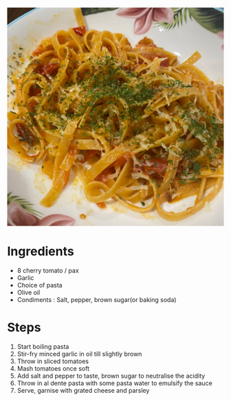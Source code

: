 ![alt text](images/tomato-pasta.png)

# Ingredients

- 8 cherry tomato / pax
- Garlic
- Choice of pasta
- Olive oil
- Condiments : Salt, pepper, brown sugar(or baking soda)

# Steps

1. Start boiling pasta
1. Stir-fry minced garlic in oil till slightly brown
1. Throw in sliced tomatoes
1. Mash tomatoes once soft
1. Add salt and pepper to taste, brown sugar to neutralise the acidity
1. Throw in al dente pasta with some pasta water to emulsify the sauce
1. Serve, garnise with grated cheese and parsley
